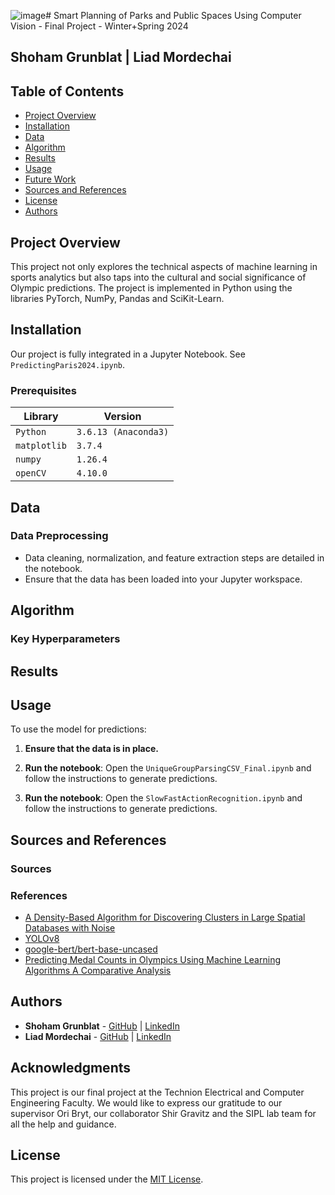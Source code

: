![image](https://github.com/user-attachments/assets/343c3cdf-81b6-41c5-8284-c421723e8582)# Smart Planning of Parks and Public Spaces Using Computer Vision - Final Project - Winter+Spring 2024
## Shoham Grunblat | Liad Mordechai

<p align="middle">

</p>

## Table of Contents
- [Project Overview](#project-overview)
- [Installation](#installation)
- [Data](#data)
- [Algorithm](#algorithm)
- [Results](#results)
- [Usage](#usage)
- [Future Work](#future-work)
- [Sources and References](#sources-and-references)
- [License](#license)
- [Authors](#authors)

## Project Overview
This project not only explores the technical aspects of machine learning in sports analytics but also taps into the cultural and social significance of Olympic predictions. 
The project is implemented in Python using the libraries PyTorch, NumPy, Pandas and SciKit-Learn.

## Installation

Our project is fully integrated in a Jupyter Notebook. See `PredictingParis2024.ipynb`.

### Prerequisites
|Library         | Version |
|--------------------|----|
|`Python`| `3.6.13 (Anaconda3)`|
|`matplotlib`| `3.7.4`|
|`numpy`| `1.26.4`|
|`openCV`| `4.10.0`|
## Data

### Data Preprocessing
- Data cleaning, normalization, and feature extraction steps are detailed in the notebook.
- Ensure that the data has been loaded into your Jupyter workspace.

## Algorithm

### Key Hyperparameters

## Results

## Usage

To use the model for predictions:

1. **Ensure that the data is in place.**

2. **Run the notebook**: Open the `UniqueGroupParsingCSV_Final.ipynb` and follow the instructions to generate predictions.
   
3. **Run the notebook**: Open the `SlowFastActionRecognition.ipynb` and follow the instructions to generate predictions.

## Sources and References
### Sources

### References
* [A Density-Based Algorithm for Discovering Clusters in Large Spatial Databases with Noise](https://cdn.aaai.org/KDD/1996/KDD96-037.pdf)
* [YOLOv8](https://github.com/ultralytics/ultralytics)
* [google-bert/bert-base-uncased](https://huggingface.co/google-bert/bert-base-uncased?text=The+goal+of+life+is+%5BMASK%5D)
* [Predicting Medal Counts in Olympics Using Machine Learning Algorithms A Comparative Analysis](https://www.researchgate.net/profile/Nongmeikapam-Thoiba-Singh/publication/378535086_Predicting_Medal_Counts_in_Olympics_Using_Machine_Learning_Algorithms_A_Comparative_Analysis/links/65f5549d1f0aec67e29d3db3/Predicting-Medal-Counts-in-Olympics-Using-Machine-Learning-Algorithms-A-Comparative-Analysis.pdf)
## Authors

- **Shoham Grunblat** - [GitHub](https://github.com/ShohamGR) | [LinkedIn](https://www.linkedin.com/in/shoham-grunblat/)
- **Liad Mordechai** - [GitHub](https://github.com/liadMor123) | [LinkedIn](https://www.linkedin.com/in/liad-mordechai/)

## Acknowledgments

This project is our final project at the Technion Electrical and Computer Engineering Faculty.
We would like to express our gratitude to our supervisor Ori Bryt, our collaborator Shir Gravitz and the SIPL lab team for all the help and guidance.

## License

This project is licensed under the [MIT License](https://opensource.org/licenses/MIT).

